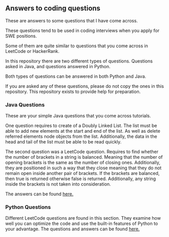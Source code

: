 ## Answers to coding questions

These are answers to some questions that I have come across.

These questions tend to be used in coding interviews when you apply for SWE positions.

Some of them are quite similar to questions that you come across in LeetCode or HackerRank.

In this repository there are two different types of questions. Questions asked in Java, and questions answered
in Python.

Both types of questions can be answered in both Python and Java.

If you are asked any of these questions, please do not copy the ones in this repository. This repository exists
to provide help for preparation.

### Java Questions

These are your simple Java questions that you come across tutorials.

One question requires to create of a Doubly Linked List. The list must be able to add new elements at the start and end of the list.
As well as delete referred elements node objects from the list. Additionally, the data in the head and tail of the
list must be able to be read quickly.

The second question was a LeetCode question. Requires to find whether the number of brackets in a string is balanced.
Meaning that the number of opening brackets is the same as the number of closing ones. Additionally, they are positioned in
such a way that they close meaning that they do not remain open inside another pair of brackets. If the brackets are
balanced, then true is returned otherwise false is returned. Additionally, any string inside the brackets is not taken
into consideration.

The answers can be found [here.](/Java%20Questions)

### Python Questions

Different LeetCode questions are found in this section. They examine how well you can optimize the code and use
the built-in features of Python to your advantage. The questions and answers can be found [here.](/Python%20Questions)